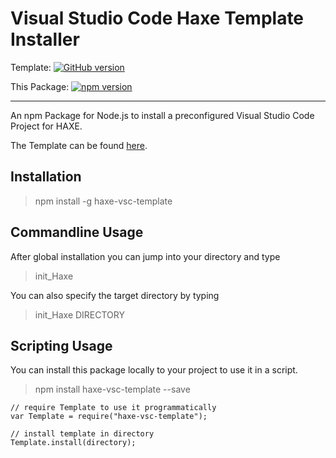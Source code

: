 # Visual Studio Code Haxe Template Installer

Template: [![GitHub version](https://badge.fury.io/gh/bricksoft%2Fvsc-haxe-template.svg)](https://badge.fury.io/gh/bricksoft%2Fvsc-haxe-template)

This Package: [![npm version](https://badge.fury.io/js/haxe-vsc-template.svg)](https://badge.fury.io/js/haxe-vsc-template)

---

An npm Package for Node.js to install a preconfigured Visual Studio Code Project for HAXE.

The Template can be found [here](https://github.com/bricksoft/vsc-haxe-template/). 

## Installation

> npm install -g haxe-vsc-template


## Commandline Usage

After global installation you can jump into your directory and type

> init_Haxe

You can also specify the target directory by typing 

> init_Haxe DIRECTORY


## Scripting Usage

You can install this package locally to your project to use it in a script.

> npm install haxe-vsc-template --save


```nodejs
// require Template to use it programmatically
var Template = require("haxe-vsc-template");

// install template in directory
Template.install(directory);
```
